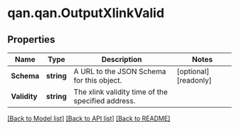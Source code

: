 # qan.qan.OutputXlinkValid

## Properties

Name | Type | Description | Notes
------------ | ------------- | ------------- | -------------
**Schema** | **string** | A URL to the JSON Schema for this object. | [optional] [readonly] 
**Validity** | **string** | The xlink validity time of the specified address. | 

[[Back to Model list]](../README.md#documentation-for-models) [[Back to API list]](../README.md#documentation-for-api-endpoints) [[Back to README]](../README.md)

